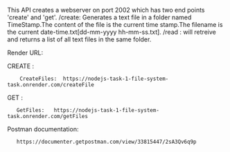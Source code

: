 This API creates a webserver on port 2002 which has two end points 'create' and 'get'.
/create: Generates a text file in a  folder named TimeStamp.The content of the file is the current time stamp.The filename is the current date-time.txt[dd-mm-yyyy hh-mm-ss.txt].
/read : will retreive and returns a list of all text files in the same folder.

Render URL:
 
 CREATE :
 
        CreateFiles:  https://nodejs-task-1-file-system-task.onrender.com/createFile
              
        
 GET : 
   
       GetFiles:   https://nodejs-task-1-file-system-task.onrender.com/getFiles
       
   
Postman documentation:
    
       https://documenter.getpostman.com/view/33815447/2sA3Qv6q9p

      
